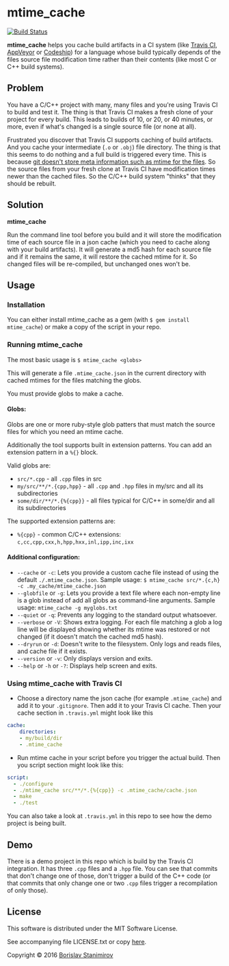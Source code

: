 mtime_cache
===========

[![Build Status](https://travis-ci.org/iboB/mtime_cache.svg?branch=master)](https://travis-ci.org/iboB/mtime_cache)

**mtime_cache** helps you cache build artifacts in a CI system (like [Travis CI](https://travis-ci.org/), [AppVeyor](https://www.appveyor.com/) or [Codeship](https://codeship.com/)) for a language whose build typically depends of the files source file modification time rather than their contents (like most C or C++ build systems).

## Problem

You have a C/C++ project with many, many files and you're using Travis CI to build and test it. The thing is that Travis CI makes a fresh clone of your project for every build. This leads to builds of 10, or 20, or 40 minutes, or more, even if what's changed is a single source file (or none at all).

Frustrated you discover that Travis CI supports caching of build artifacts. And you cache your intermediate (`.o` or `.obj`) file directory. The thing is that this seems to do nothing and a full build is triggered every time. This is because [git doesn't store meta information such as mtime for the files](http://stackoverflow.com/questions/2179722/checking-out-old-file-with-original-create-modified-timestamps/2179825#2179825). So the source files from your fresh clone at Travis CI have modification times newer than the cached files. So the C/C++ build system "thinks" that they should be rebuilt.

## Solution

**mtime_cache**

Run the command line tool before you build and it will store the modification time of each source file in a json cache (which you need to cache along with your build artifacts). It will generate a md5 hash for each source file and if it remains the same, it will restore the cached mtime for it. So changed files will be re-compiled, but unchanged ones won't be.

## Usage

### Installation

You can either install mtime_cache as a gem (with `$ gem install mtime_cache`) or make a copy of the script in your repo.

### Running mtime_cache

The most basic usage is `$ mtime_cache <globs>`

This will generate a file `.mtime_cache.json` in the current directory with cached mtimes for the files matching the globs.

You must provide globs to make a cache.

#### Globs:

Globs are one or more ruby-style glob patters that must match the source files for which you need an mtime cache.

Additionally the tool supports built in extension patterns. You can add an extension pattern in a `%{}` block.

Valid globs are:
* `src/*.cpp` - all `.cpp` files in src
* `my/src/**/*.{cpp,hpp}` - all `.cpp` and `.hpp` files in my/src and all its subdirectories
* `some/dir/**/*.{%{cpp}}` - all files typical for C/C++ in some/dir and all its subdirectories

The supported extension patterns are:
* `%{cpp}` - common C/C++ extensions: `c,cc,cpp,cxx,h,hpp,hxx,inl,ipp,inc,ixx`

#### Additional configuration:

* `--cache` or `-c`: Lets you provide a custom cache file instead of using the default `./.mtime_cache.json`. Sample usage: `$ mtime_cache src/*.{c,h} -c .my_cache/mtime_cache.json`
* `--globfile` or `-g`: Lets you provide a text file where each non-empty line is a glob instead of add all globs as command-line arguments. Sample usage: `mtime_cache -g myglobs.txt`
* `--quiet` or `-q`: Prevents any logging to the standard output whatsoever.
* `--verbose` or `-V`: Shows extra logging. For each file matching a glob a log line will be displayed showing whether its mtime was restored or not changed (if it doesn't match the cached md5 hash).
* `--dryrun` or `-d`: Doesn't write to the filesystem. Only logs and reads files, and cache file if it exists.
* `--version` or `-v`: Only displays version and exits.
* `--help` or `-h` or `-?`: Displays help screen and exits.

### Using mtime_cache with Travis CI

* Choose a directory name the json cache (for example `.mtime_cache`) and add it to your `.gitignore`. Then add it to your Travis CI cache. Then your cache section in `.travis.yml` might look like this

```yaml
cache:
    directories:
    - my/build/dir
    - .mtime_cache
```

* Run mtime cache in your script before you trigger the actual build. Then you script section might look like this:

```yaml
script:
  - ./configure
  - ./mtime_cache src/**/*.{%{cpp}} -c .mtime_cache/cache.json
  - make
  - ./test
```

You can also take a look at `.travis.yml` in this repo to see how the demo project is being built.

## Demo

There is a demo project in this repo which is build by the Travis CI integration. It has three `.cpp` files and a `.hpp` file. You can see that commits that don't change one of those, don't trigger a build of the C++ code (or that commits that only change one or two `.cpp` files trigger a recompilation of only those).

## License

This software is distributed under the MIT Software License.

See accompanying file LICENSE.txt or copy [here](https://opensource.org/licenses/MIT).

Copyright &copy; 2016 [Borislav Stanimirov](http://github.com/iboB)

